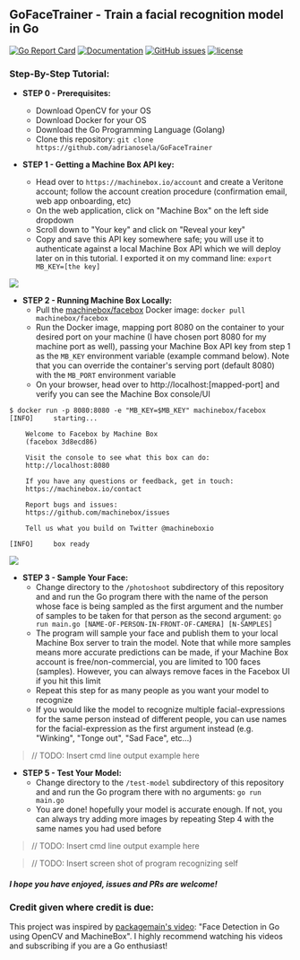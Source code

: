 ## GoFaceTrainer - Train a facial recognition model in Go

[![Go Report Card](https://goreportcard.com/badge/github.com/adrianosela/GoFaceTrainer)](https://goreportcard.com/report/github.com/adrianosela/GoFaceTrainer)
[![Documentation](https://godoc.org/github.com/adrianosela/GoFaceTrainer?status.svg)](https://godoc.org/github.com/adrianosela/GoFaceTrainer)
[![GitHub issues](https://img.shields.io/github/issues/adrianosela/GoFaceTrainer.svg)](https://github.com/adrianosela/GoFaceTrainer/issues)
[![license](https://img.shields.io/github/license/adrianosela/gofacetrainer.svg)](https://github.com/adrianosela/GoFaceTrainer/blob/master/LICENSE)

### Step-By-Step Tutorial: 

* **STEP 0 - Prerequisites:**
	* Download OpenCV for your OS
	* Download Docker for your OS
	* Download the Go Programming Language (Golang)
	* Clone this repository:
```git clone https://github.com/adrianosela/GoFaceTrainer```

* **STEP 1 - Getting a Machine Box API key:** 
	* Head over to ```https://machinebox.io/account``` and create a Veritone account; follow the account creation procedure (confirmation email, web app onboarding, etc)
	* On the web application, click on "Machine Box" on the left side dropdown
	* Scroll down to "Your key" and click on "Reveal your key"
	* Copy and save this API key somewhere safe; you will use it to authenticate against a local Machine Box API which we will deploy later on in this tutorial. I exported it on my command line: ```export MB_KEY=[the key]```

![](./tutorial_assets/step1.png)

* **STEP 2 - Running Machine Box Locally:**
	* Pull the [machinebox/facebox](https://hub.docker.com/r/machinebox/facebox) Docker image: ```docker pull machinebox/facebox```
	* Run the Docker image, mapping port 8080 on the container to your desired port on your machine (I have chosen port 8080 for my machine port as well), passing your Machine Box API key from step 1 as the ```MB_KEY``` environment variable (example command below). Note that you can override the container's serving port (default 8080) with the ```MB_PORT``` environment variable
	* On your browser, head over to http://localhost:[mapped-port] and verify you can see the Machine Box console/UI

```
$ docker run -p 8080:8080 -e "MB_KEY=$MB_KEY" machinebox/facebox
[INFO]     starting...

	Welcome to Facebox by Machine Box
	(facebox 3d8ecd86)

	Visit the console to see what this box can do:
	http://localhost:8080

	If you have any questions or feedback, get in touch:
	https://machinebox.io/contact

	Report bugs and issues:
	https://github.com/machinebox/issues

	Tell us what you build on Twitter @machineboxio

[INFO]     box ready
```

![](./tutorial_assets/step2.png)

* **STEP 3 - Sample Your Face:**
	* Change directory to the ```/photoshoot``` subdirectory of this repository and and run the Go program there with the name of the person whose face is being sampled as the first argument and the number of samples to be taken for that person as the second argument: ```go run main.go [NAME-OF-PERSON-IN-FRONT-OF-CAMERA] [N-SAMPLES]```
	* The program will sample your face and publish them to your local Machine Box server to train the model. Note that while more samples means more accurate predictions can be made, if your Machine Box account is free/non-commercial, you are limited to 100 faces (samples). However, you can always remove faces in the Facebox UI if you hit this limit
	* Repeat this step for as many people as you want your model to recognize
	* If you would like the model to recognize multiple facial-expressions for the same person instead of different people, you can use names for the facial-expression as the first argument instead (e.g. "Winking", "Tonge out", "Sad Face", etc...)
 
 > // TODO: Insert cmd line output example here

* **STEP 5 - Test Your Model:**
	* Change directory to the ```/test-model``` subdirectory of this repository and and run the Go program there with no arguments: ```go run main.go```
	* You are done! hopefully your model is accurate enough. If not, you can always try adding more images by repeating Step 4 with the same names you had used before

 > // TODO: Insert cmd line output example here
 
 > // TODO: Insert screen shot of program recognizing self

##### I hope you have enjoyed, issues and PRs are welcome!

### Credit given where credit is due:

This project was inspired by [packagemain's video](https://www.youtube.com/watch?v=rbZeZNVA-Q4): "Face Detection in Go using OpenCV and MachineBox". I highly recommend watching his videos and subscribing if you are a Go enthusiast!
